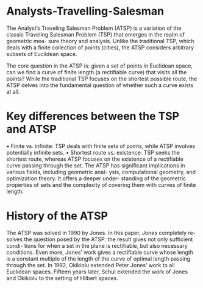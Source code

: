 # Analysts-Travelling-Salesman

The Analyst’s Traveling Salesman Problem (ATSP) is a variation of the classic
Traveling Salesman Problem (TSP) that emerges in the realm of geometric mea-
sure theory and analysis. Unlike the traditional TSP, which deals with a finite
collection of points (cities), the ATSP considers arbitrary subsets of Euclidean
space.

The core question in the ATSP is: given a set of points in Euclidean space, can
we find a curve of finite length (a rectifiable curve) that visits all the points? While
the traditional TSP focuses on the shortest possible route, the ATSP delves into
the fundamental question of whether such a curve exists at all.

# Key differences between the TSP and ATSP
• Finite vs. infinite: TSP deals with finite sets of points, while ATSP involves
potentially infinite sets.
• Shortest route vs. existence: TSP seeks the shortest route, whereas ATSP
focuses on the existence of a rectifiable curve passing through the set.
The ATSP has significant implications in various fields, including geometric anal-
ysis, computational geometry, and optimization theory. It offers a deeper under-
standing of the geometric properties of sets and the complexity of covering them
with curves of finite length.

# History of the ATSP
The ATSP was solved in 1990 by Jones. In this paper, Jones completely re-
solves the question posed by the ATSP: the result gives not only sufficient condi-
tions for when a set in the plane is rectifiable, but also necessary conditions. Even
more, Jones’ work gives a rectifiable curve whose length is a constant multiple of
the length of the curve of optimal length passing through the set. In 1992, Okikiolu
extended Peter Jones’ work to all Euclidean spaces. Fifteen years later, Schul
extended the work of Jones and Okikiolu to the setting of Hilbert spaces.
